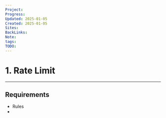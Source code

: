 ```yaml
---
Project: 
Progress: 
Updated: 2025-01-05
Created: 2025-01-05
Sites: 
BackLinks: 
Note: 
tags: 
TODO: 
---
```

# 1. Rate Limit
---
## Requirements
- Rules
- 